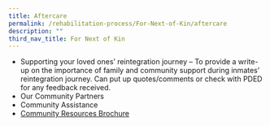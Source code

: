 ```yaml
---
title: Aftercare
permalink: /rehabilitation-process/For-Next-of-Kin/aftercare
description: ""
third_nav_title: For Next of Kin
---
```

* Supporting your loved ones’ reintegration journey – To provide a write-up on the importance of family and community support during inmates’ reintegration journey. Can put up quotes/comments or check with PDED for any feedback received.
* Our Community Partners
* Community Assistance 
* [Community Resources Brochure](/files/SPS%20-%20Community%20Resources%20Brochure.pdf)
